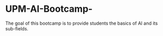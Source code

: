 # UPM-AI-Bootcamp-
The goal of this bootcamp is to provide students the basics of AI and its sub-fields. 
